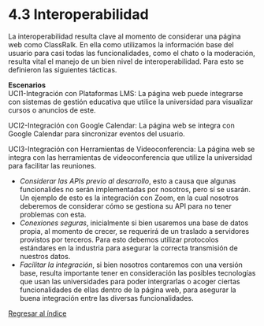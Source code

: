# 4.3 Interoperabilidad

La interoperabilidad resulta clave al momento de considerar una página web como ClassRalk. En ella como utilizamos la información base del usuario para casi todas las funcionalidades, como el chato o la moderación, resulta vital el manejo de un bien nivel de interoperabilidad. Para esto se definieron las siguientes tácticas.

**Escenarios**  
UCI1-Integración con Plataformas LMS: La página web puede integrarse con sistemas de gestión educativa que utilice la universidad para visualizar cursos o anuncios de este.

UCI2-Integración con Google Calendar: La página web se integra con Google Calendar para sincronizar eventos del usuario.

UCI3-Integración con Herramientas de Videoconferencia: La página web se integra con las herramientas de videoconferencia que utilize la universidad para facilitar las reuniones.

- *Considerar las APIs previo al desarrollo*, esto a causa que algunas funcionalides no serán implementadas por nosotros, pero sí se usarán. Un ejemplo de esto es la integración con Zoom, en la cual nosotros deberemos de considerar cómo se gestiona su API para no tener problemas con esta.
- *Conexiones seguras*, inicialmente si bien usaremos una base de datos propia, al momento de crecer, se requerirá de un traslado a servidores provistos por terceros. Para esto debemos utilizar protocolos estándares en la industria para asegurar la correcta transmisión de nuestros datos.
- *Facilitar la integración*, si bien nosotros contaremos con una versión base, resulta importante tener en consideración las posibles tecnologías que usan las universidades para poder intergrarlas o acoger ciertas funcionalidades de ellas dentro de la página web, para asegurar la buena integración entre las diversas funcionalidades.

[Regresar al índice](../../README.md)
